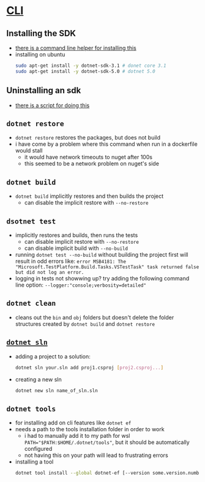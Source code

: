 # [CLI](https://docs.microsoft.com/en-us/dotnet/core/tools/dotnet)

## Installing the SDK
- [there is a command line helper for installing this](https://docs.microsoft.com/en-us/dotnet/core/tools/dotnet-install-script)
- installing on ubuntu
    ```bash
    sudo apt-get install -y dotnet-sdk-3.1 # donet core 3.1
    sudo apt-get install -y dotnet-sdk-5.0 # dotnet 5.0
    ```

## Uninstalling an sdk
- [there is a script for doing this](https://docs.microsoft.com/en-us/dotnet/core/additional-tools/uninstall-tool?tabs=windows)

## `dotnet restore`
- `dotnet restore` restores the packages, but does not build
- i have come by a problem where this command when run in a dockerfile would stall
  - it would have network timeouts to nuget after 100s
  - this seemed to be a network problem on nuget's side

## `dotnet build`
- `dotnet build` implicitly restores and then builds the project
  - can disable the implicit restore with `--no-restore`

## `dsotnet test`
- implicitly restores and builds, then runs the tests
  - can disable implicit restore with `--no-restore`
  - can disable implicit build with `--no-build`
- running `dotnet test --no-build` without building the project first will result in odd errors like: `error MSB4181: The "Microsoft.TestPlatform.Build.Tasks.VSTestTask" task returned false but did not log an error.`
- logging in tests not showwing up? try adding the following command line option: `--logger:"console;verbosity=detailed"`

## `dotnet clean`
- cleans out the `bin` and `obj` folders but doesn't delete the folder structures created by `dotnet build` and `dotnet restore`

## [`dotnet sln`](https://docs.microsoft.com/en-us/dotnet/core/tools/dotnet-sln)
- adding a project to a solution:
    ```bash
    dotnet sln your.sln add proj1.csproj [proj2.csproj...]
    ```
- creating a new sln
    ```bash
    dotnet new sln name_of_sln.sln
    ```

## `dotnet tools`
- for installing add on cli features like `dotnet ef`
- needs a path to the tools installation folder in order to work
  - i had to manually add it to my path for wsl `PATH="$PATH:$HOME/.dotnet/tools"`, but it should be automatically configured
  - not having this on your path will lead to frustrating errors
- installing a tool
  ```bash
  dotnet tool install --global dotnet-ef [--version some.version.number]
  ```
